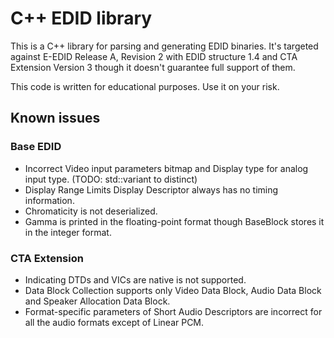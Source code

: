 # C++ EDID library

This is a C++ library for parsing and generating EDID binaries. It's targeted against E-EDID Release A, Revision 2 with EDID structure 1.4 and CTA Extension Version 3 though it doesn't guarantee full support of them.

This code is written for educational purposes. Use it on your risk.

## Known issues

### Base EDID

- Incorrect Video input parameters bitmap and Display type for analog input type. (TODO: std::variant to distinct)
- Display Range Limits Display Descriptor always has no timing information.
- Chromaticity is not deserialized.
- Gamma is printed in the floating-point format though BaseBlock stores it in the integer format.

### CTA Extension

- Indicating DTDs and VICs are native is not supported.
- Data Block Collection supports only Video Data Block, Audio Data Block and Speaker Allocation Data Block.
- Format-specific parameters of Short Audio Descriptors are incorrect for all the audio formats except of Linear PCM.

